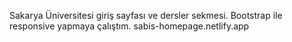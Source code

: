 Sakarya Üniversitesi giriş sayfası ve dersler sekmesi.
Bootstrap ile responsive yapmaya çalıştım.
sabis-homepage.netlify.app

